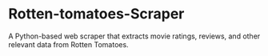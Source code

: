 # Rotten-tomatoes-Scraper
A Python-based web scraper that extracts movie ratings, reviews, and other relevant data from Rotten Tomatoes.
